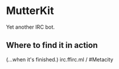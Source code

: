 # MutterKit
Yet another IRC bot.

## Where to find it in action
(...when it's finished.)
irc.ffirc.ml / #Metacity
